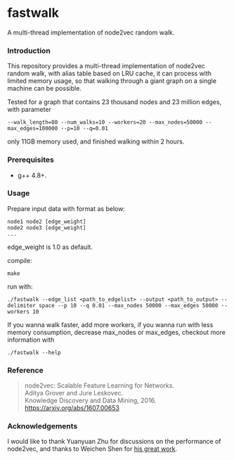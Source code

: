 # fastwalk

A multi-thread implementation of node2vec random walk.

### Introduction

This repository provides a multi-thread implementation of node2vec random walk, with alias table based on LRU cache, it can process with limited memory usage, so that walking through a giant graph on a single machine can be possible.

Tested for a graph that contains 23 thousand nodes and 23 million edges, with parameter

`--walk_length=80 --num_walks=10 --workers=20 --max_nodes=50000 --max_edges=100000 --p=10 --q=0.01`

only 11GB memory used, and finished walking within 2 hours.

### Prerequisites

- g++ 4.8+.

### Usage

Prepare input data with format as below:

```
node1 node2 [edge_weight]
node2 node3 [edge_weight]
...
```

edge_weight is 1.0 as default.

compile:

`make`

run with:

`./fastwalk --edge_list <path_to_edgelist> --output <path_to_output> --delimiter space --p 10 --q 0.01 --max_nodes 50000 --max_edges 50000 --workers 10`

If you wanna walk faster, add more workers, if you wanna run with less memory consumption, decrease max_nodes or max_edges, checkout more information with

`./fastwalk --help`

### Reference

> node2vec: Scalable Feature Learning for Networks.<br>
> Aditya Grover and Jure Leskovec.<br>
> Knowledge Discovery and Data Mining, 2016.<br>
> <https://arxiv.org/abs/1607.00653>

### Acknowledgements

I would like to thank Yuanyuan Zhu for discussions on the performance of node2vec, and thanks to Weichen Shen for [his great work](https://github.com/shenweichen/GraphEmbedding).
